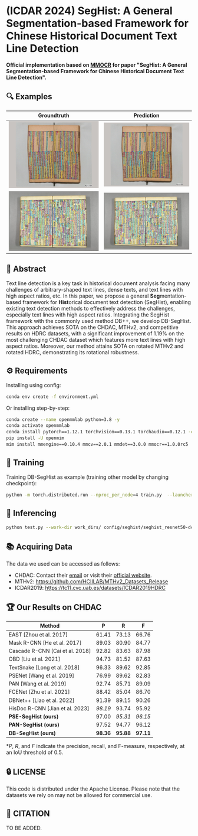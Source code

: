# (ICDAR 2024) SegHist: A General Segmentation-based Framework for Chinese Historical Document Text Line Detection

**Official implementation based on [MMOCR](https://github.com/open-mmlab/mmocr) for paper "SegHist: A General Segmentation-based Framework for Chinese Historical Document Text Line Detection".**

## 🔍 **Examples**

|        Groundtruth   |  Prediction     |
| --------------------------- | ------------------------------- |
| ![gt1](samples/gt1.png) | ![pred1](samples/pred1.png) |
| ![gt2](samples/gt2.png) | ![pred2](samples/pred2.png) |

## 📄 Abstract

Text line detection is a key task in historical document analysis facing many challenges of arbitrary-shaped text lines, dense texts, and text lines with high aspect ratios, etc. In this paper, we propose a general **Seg**mentation-based framework for **Hist**orical document text detection (SegHist), enabling existing text detection methods to effectively address the challenges, especially text lines with high aspect ratios. Integrating the SegHist framework with the commonly used method DB++, we develop DB-SegHist. This approach achieves SOTA on the CHDAC, MTHv2, and competitive results on HDRC datasets, with a significant improvement of 1.19% on the most challenging CHDAC dataset which features more text lines with high aspect ratios. Moreover, our method attains SOTA on rotated MTHv2 and rotated HDRC, demonstrating its rotational robustness.

## ⚙️ **Requirements**

Installing using config:

```bash
conda env create -f environment.yml
```

Or installing step-by-step:

```bash
conda create --name openmmlab python=3.8 -y
conda activate openmmlab
conda install pytorch==1.12.1 torchvision==0.13.1 torchaudio==0.12.1 -c pytorch
pip install -U openmim
mim install mmengine==0.10.4 mmcv==2.0.1 mmdet==3.0.0 mmocr==1.0.0rc5
```

## 🚀 **Training**

Training DB-SegHist as example (training other model by changing checkpoint):

```bash
python -m torch.distributed.run --nproc_per_node=4 train.py  --launcher pytorch --work-dir work_dirs/ config/seghist/seghist_resnet50-dcnv2_fpnc.py
```

## 🧠 **Inferencing**

```bash
python test.py --work-dir work_dirs/ config/seghist/seghist_resnet50-dcnv2_fpnc.py [your_checkpoint]
```

## 📚 **Acquiring Data**

The data we used can be accessed as follows:

- CHDAC: Contact their [email](iacc_pazhoulab_hp@163.com) or visit their [official website](https://iacc.pazhoulab-huangpu.com/).
- MTHv2: https://github.com/HCIILAB/MTHv2_Datasets_Release
- ICDAR2019: https://tc11.cvc.uab.es/datasets/ICDAR2019HDRC

## 🏆 **Our Results on CHDAC**

| Method                  | P      | R      | F      |
|-------------------------|--------|--------|--------|
| EAST [Zhou et al. 2017] | 61.41  | 73.13  | 66.76  |
| Mask R-CNN [He et al. 2017] | 89.03  | 80.90  | 84.77  |
| Cascade R-CNN [Cai et al. 2018] | 92.82  | 83.63  | 87.98  |
| OBD [Liu et al. 2021]   | 94.73  | 81.52  | 87.63  |
| TextSnake [Long et al. 2018] | 96.33  | 89.62  | 92.85  |
| PSENet [Wang et al. 2019] | 76.99  | 89.62  | 82.83  |
| PAN [Wang et al. 2019]  | 92.74  | 85.71  | 89.09  |
| FCENet [Zhu et al. 2021] | 88.42  | 85.04  | 86.70  |
| DBNet++ [Liao et al. 2022] | 91.39  | 89.15  | 90.26  |
| HisDoc R-CNN [Jian et al. 2023] | _98.19_  | 93.74  | 95.92  |
| **PSE-SegHist (ours)**  | 97.00  | _95.31_ | _96.15_ |
| **PAN-SegHist (ours)**  | 97.52  | 94.77  | 96.12  |
| **DB-SegHist (ours)**   | **98.36** | **95.88** | **97.11** |

*_P_, _R_, and _F_ indicate the precision, recall, and F-measure, respectively, at an IoU threshold of 0.5.

## 🔒 **LICENSE**

This code is distributed under the Apache License. Please note that the datasets we rely on may not be allowed for commercial use.

## 🔗 **CITATION**

TO BE ADDED.
